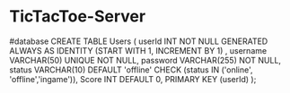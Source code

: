 # TicTacToe-Server
#database
CREATE TABLE Users (
    userId INT NOT NULL GENERATED ALWAYS AS IDENTITY (START WITH 1, INCREMENT BY 1) ,
    username VARCHAR(50) UNIQUE NOT NULL,
    password VARCHAR(255) NOT NULL,
    status VARCHAR(10) DEFAULT 'offline' CHECK (status IN ('online', 'offline','ingame')),
    Score INT DEFAULT 0,
    PRIMARY KEY (userId)
);


